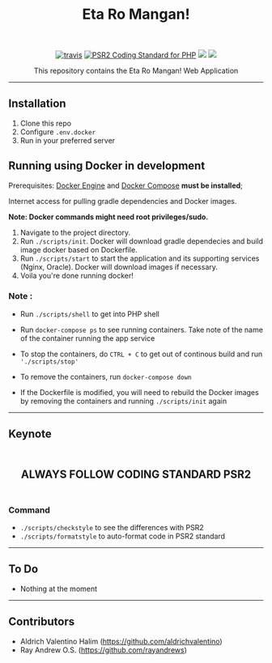 <h1 align="center">
  <br>
  Eta Ro Mangan!
  <br>
  <br>
</h1>

<p align="center">
  <a href="https://travis-ci.org/aldrichvalentino/etaromangan"><img src="https://api.travis-ci.org/aldrichvalentino/etaromangan.svg?branch=master" alt="travis"></a>
  <a href="https://www.php-fig.org/psr/psr-2/"><img src="https://img.shields.io/badge/code--style-PSR2-blue.svg" alt="PSR2 Coding Standard for PHP"></a>
  <a href="https://david-dm.org/aldrichvalentino/etaromangan" title="dependencies status"><img src="https://david-dm.org/aldrichvalentino/etaromangan/status.svg"/></a>
  <a href="https://david-dm.org/aldrichvalentino/etaromangan?type=dev" title="devDependencies status"><img src="https://david-dm.org/aldrichvalentino/etaromangan/dev-status.svg"/></a>
</p>

<p align="center">
  This repository contains the Eta Ro Mangan! Web Application
</p>

---

## Installation
1. Clone this repo
2. Configure `.env.docker`
3. Run in your preferred server

## Running using Docker in development

Prerequisites: [Docker Engine](https://docs.docker.com/engine/installation/) and [Docker Compose](https://docs.docker.com/compose/install/) __must be installed__;

Internet access for pulling gradle dependencies and Docker images.

**Note: Docker commands might need root privileges/sudo.**

1. Navigate to the project directory.
2. Run `./scripts/init`. Docker will download gradle dependecies and build image docker based on Dockerfile.
3. Run `./scripts/start` to start the application and its supporting services (Nginx, Oracle). Docker will download images if necessary.
4. Voila you're done running docker!

### Note :

- Run `./scripts/shell` to get into PHP shell

- Run `docker-compose ps` to see running containers. Take note of the name of the container running the app service

- To stop the containers, do `CTRL + C` to get out of continous build and run `'./scripts/stop'`

- To remove the containers, run `docker-compose down`

- If the Dockerfile is modified, you will need to rebuild the Docker images by removing the containers and running `./scripts/init` again

---

## Keynote

<h2 align="center">
<br/>
ALWAYS FOLLOW CODING STANDARD PSR2
<br/>
<br/>
</h2>

### Command

- `./scripts/checkstyle` to see the differences with PSR2
- `./scripts/formatstyle` to auto-format code in PSR2 standard

---

## To Do

- Nothing at the moment
---

## Contributors
- Aldrich Valentino Halim (https://github.com/aldrichvalentino)
- Ray Andrew O.S. (https://github.com/rayandrews)
